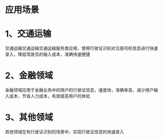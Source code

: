 # 应用场景

# 1、交通运输

交通运输交通运输交通运输服务类应用，使用行驶证识别对注册司机信息进行快速录入，降低驾驶员的输入成本，准确快速便捷

# 2、金融领域

金融领域应用于金融业务中的用户的行驶证信息，速度快，准确率高，减少用户输入成本，节省人力成本，有效提高用户的体验

# 3、其他领域

其他领域在有行驶证识别的场景中，实现行驶证信息的快速录入